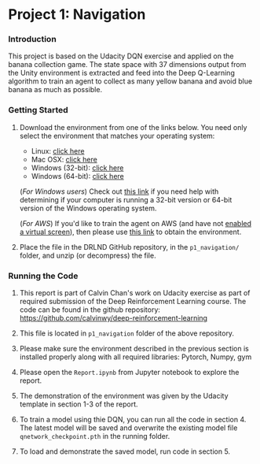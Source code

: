 [//]: # (Image References)

[image1]: https://user-images.githubusercontent.com/10624937/42135619-d90f2f28-7d12-11e8-8823-82b970a54d7e.gif "Trained Agent"

# Project 1: Navigation

### Introduction

This project is based on the Udacity DQN exercise and applied on the banana collection game. The state space with 37 dimensions output from the Unity environment is extracted and feed into the Deep Q-Learning algorithm to train an agent to collect as many yellow banana and avoid blue banana as much as possible.



### Getting Started

1. Download the environment from one of the links below.  You need only select the environment that matches your operating system:
    - Linux: [click here](https://s3-us-west-1.amazonaws.com/udacity-drlnd/P1/Banana/Banana_Linux.zip)
    - Mac OSX: [click here](https://s3-us-west-1.amazonaws.com/udacity-drlnd/P1/Banana/Banana.app.zip)
    - Windows (32-bit): [click here](https://s3-us-west-1.amazonaws.com/udacity-drlnd/P1/Banana/Banana_Windows_x86.zip)
    - Windows (64-bit): [click here](https://s3-us-west-1.amazonaws.com/udacity-drlnd/P1/Banana/Banana_Windows_x86_64.zip)
    
    (_For Windows users_) Check out [this link](https://support.microsoft.com/en-us/help/827218/how-to-determine-whether-a-computer-is-running-a-32-bit-version-or-64) if you need help with determining if your computer is running a 32-bit version or 64-bit version of the Windows operating system.
    
    (_For AWS_) If you'd like to train the agent on AWS (and have not [enabled a virtual screen](https://github.com/Unity-Technologies/ml-agents/blob/master/docs/Training-on-Amazon-Web-Service.md)), then please use [this link](https://s3-us-west-1.amazonaws.com/udacity-drlnd/P1/Banana/Banana_Linux_NoVis.zip) to obtain the environment.

2. Place the file in the DRLND GitHub repository, in the `p1_navigation/` folder, and unzip (or decompress) the file. 

### Running the Code

1. This report is part of Calvin Chan's work on Udacity exercise as part of required submission of the Deep Reinforcement Learning course.  The code can be found in the github repository: https://github.com/calvinwy/deep-reinforcement-learning

2. This file is located in `p1_navigation` folder of the above repository.

3. Please make sure the environment described in the previous section is installed properly along with all required libraries: Pytorch, Numpy, gym 

4. Please open the `Report.ipynb` from Jupyter notebook to explore the report.

5. The demonstration of the environment was given by the Udacity template in section 1-3 of the report.

6. To train a model using thie DQN, you can run all the code in section 4.  The latest model will be saved and overwrite the existing model file `qnetwork_checkpoint.pth` in the running folder.

7. To load and demonstrate the saved model, run code in section 5.